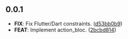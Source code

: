 ## 0.0.1

 - **FIX**: Fix Flutter/Dart constraints. ([d53bb0b9](https://github.com/Almighty-Alpaca/bloc_extensions/commit/d53bb0b942b3d0dcb5559be2607c0b443fa33f43))
 - **FEAT**: Implement action_bloc. ([2bcbd814](https://github.com/Almighty-Alpaca/bloc_extensions/commit/2bcbd814d7c7a06bffda313c548c77c135f3b761))

